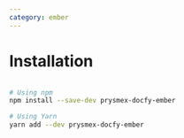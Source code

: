 ```yaml
---
category: ember
---
```


# Installation

```sh

# Using npm
npm install --save-dev prysmex-docfy-ember

# Using Yarn
yarn add --dev prysmex-docfy-ember
```
